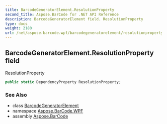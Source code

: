```yaml
---
title: BarcodeGeneratorElement.ResolutionProperty
second_title: Aspose.BarCode for .NET API Reference
description: BarcodeGeneratorElement field. ResolutionProperty
type: docs
weight: 2180
url: /net/aspose.barcode.wpf/barcodegeneratorelement/resolutionproperty/
---
```

## BarcodeGeneratorElement.ResolutionProperty field

ResolutionProperty

```csharp
public static DependencyProperty ResolutionProperty;
```

### See Also

* class [BarcodeGeneratorElement](../)
* namespace [Aspose.BarCode.WPF](../../barcodegeneratorelement/)
* assembly [Aspose.BarCode](../../../)


